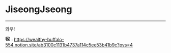 # JiseongJseong
 
---
와우!

<img src="sources/Notion_app_logo.png" width="15" height="15"> : https://wealthy-buffalo-554.notion.site/ab3100c1131b4737a114c5ee53b41b9c?pvs=4
